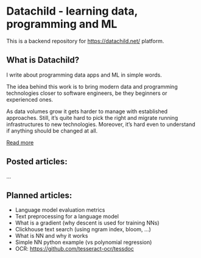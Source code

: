 # Datachild - learning data, programming and ML
This is a backend repository for https://datachild.net/ platform.

## What is Datachild?
I write about programming data apps and ML in simple words.

The idea behind this work is to bring modern data and programming technologies closer to software engineers, be they beginners or experienced ones.

As data volumes grow it gets harder to manage with established approaches. Still, it’s quite hard to pick the right and migrate running infrastructures to new technologies. Moreover, it’s hard even to understand if anything should be changed at all.

[Read more](https://datachild.net/data/welcome)

## Posted articles:
...

## Planned articles:
* Language model evaluation metrics
* Text preprocessing for a language model
* What is a gradient (why descent is used for training NNs)
* Clickhouse text search (using ngram index, bloom, ...)
* What is NN and why it works
* Simple NN python example (vs polynomial regression)
* OCR: https://github.com/tesseract-ocr/tessdoc

